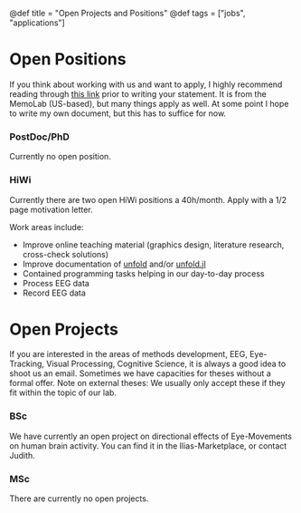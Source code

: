 @def title = "Open Projects and Positions"
@def tags = ["jobs", "applications"]

# Open Positions
If you think about working with us and want to apply, I highly recommend reading through [this link](http://www.thememolab.org/pages/gradapps/) prior to writing your statement. It is from the MemoLab (US-based), but many things apply as well. At some point I hope to write my own document, but this has to suffice for now.

### PostDoc/PhD
Currently no open position.

### HiWi
Currently there are two open HiWi positions a 40h/month. Apply with a 1/2 page motivation letter.

Work areas include:
  - Improve online teaching material (graphics design, literature research, cross-check solutions)
  - Improve documentation of [unfold](https://www.unfoldtoolbox.org) and/or [unfold.jl](https://github.com/unfoldtoolbox/unfold.jl/)
  - Contained programming tasks helping in our day-to-day process
  - Process EEG data
  - Record EEG data
 

# Open Projects
If you are interested in the areas of methods development, EEG, Eye-Tracking, Visual Processing, Cognitive Science, it is always a good idea to shoot us an email. Sometimes we have capacities for theses without a formal offer. Note on external theses: We usually only accept these if they fit within the topic of our lab.

### BSc
We have currently an open project on directional effects of Eye-Movements on human brain activity. You can find it in the Ilias-Marketplace, or contact Judith.
### MSc
There are currently no open projects.

